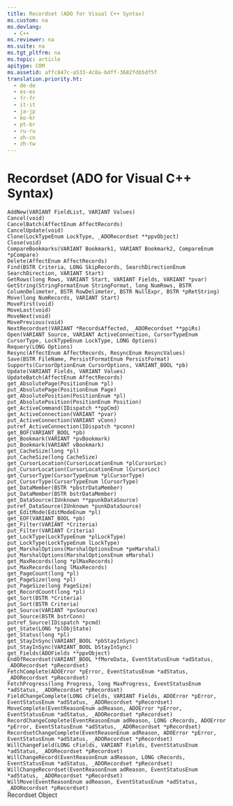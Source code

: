 ```yaml
---
title: Recordset (ADO for Visual C++ Syntax)
ms.custom: na
ms.devlang: 
  - C++
ms.reviewer: na
ms.suite: na
ms.tgt_pltfrm: na
ms.topic: article
apitype: COM
ms.assetid: affc847c-a533-4c8a-bdff-3682fdb5df5f
translation.priority.ht: 
  - de-de
  - es-es
  - fr-fr
  - it-it
  - ja-jp
  - ko-kr
  - pt-br
  - ru-ru
  - zh-cn
  - zh-tw
---
```

# Recordset (ADO for Visual C++ Syntax)
<?xml version="1.0" encoding="utf-8"?>
<developerReferenceWithoutSyntaxDocument xmlns="http://ddue.schemas.microsoft.com/authoring/2003/5" xmlns:xlink="http://www.w3.org/1999/xlink" xmlns:xsi="http://www.w3.org/2001/XMLSchema-instance" xsi:schemaLocation="http://ddue.schemas.microsoft.com/authoring/2003/5 http://dduestorage.blob.core.windows.net/ddueschema/developer.xsd">
  <introduction />
  <section>
    <title>Methods</title>
    <content>
      <code>AddNew(VARIANT FieldList, VARIANT Values)
Cancel(void)
CancelBatch(AffectEnum AffectRecords)
CancelUpdate(void)
Clone(LockTypeEnum LockType, _ADORecordset **ppvObject)
Close(void)
CompareBookmarks(VARIANT Bookmark1, VARIANT Bookmark2, CompareEnum *pCompare)
Delete(AffectEnum AffectRecords)
Find(BSTR Criteria, LONG SkipRecords, SearchDirectionEnum SearchDirection, VARIANT Start)
GetRows(long Rows, VARIANT Start, VARIANT Fields, VARIANT *pvar)
GetString(StringFormatEnum StringFormat, long NumRows, BSTR ColumnDelimeter, BSTR RowDelimeter, BSTR NullExpr, BSTR *pRetString)
Move(long NumRecords, VARIANT Start)
MoveFirst(void)
MoveLast(void)
MoveNext(void)
MovePrevious(void)
NextRecordset(VARIANT *RecordsAffected, _ADORecordset **ppiRs)
Open(VARIANT Source, VARIANT ActiveConnection, CursorTypeEnum CursorType, LockTypeEnum LockType, LONG Options)
Requery(LONG Options)
Resync(AffectEnum AffectRecords, ResyncEnum ResyncValues)
Save(BSTR FileName, PersistFormatEnum PersistFormat)
Supports(CursorOptionEnum CursorOptions, VARIANT_BOOL *pb)
Update(VARIANT Fields, VARIANT Values)
UpdateBatch(AffectEnum AffectRecords)</code>
    </content>
  </section>
  <section>
    <title>Properties</title>
    <content>
      <code>get_AbsolutePage(PositionEnum *pl)
put_AbsolutePage(PositionEnum Page)
get_AbsolutePosition(PositionEnum *pl)
put_AbsolutePosition(PositionEnum Position)
get_ActiveCommand(IDispatch **ppCmd)
get_ActiveConnection(VARIANT *pvar)
put_ActiveConnection(VARIANT vConn)
putref_ActiveConnection(IDispatch *pconn)
get_BOF(VARIANT_BOOL *pb)
get_Bookmark(VARIANT *pvBookmark)
put_Bookmark(VARIANT vBookmark)
get_CacheSize(long *pl)
put_CacheSize(long CacheSize)
get_CursorLocation(CursorLocationEnum *plCursorLoc)
put_CursorLocation(CursorLocationEnum lCursorLoc)
get_CursorType(CursorTypeEnum *plCursorType)
put_CursorType(CursorTypeEnum lCursorType)
get_DataMember(BSTR *pbstrDataMember)
put_DataMember(BSTR bstrDataMember)
get_DataSource(IUnknown **ppunkDataSource)
putref_DataSource(IUnknown *punkDataSource)
get_EditMode(EditModeEnum *pl)
get_EOF(VARIANT_BOOL *pb)
get_Filter(VARIANT *Criteria)
put_Filter(VARIANT Criteria)
get_LockType(LockTypeEnum *plLockType)
put_LockType(LockTypeEnum lLockType)
get_MarshalOptions(MarshalOptionsEnum *peMarshal)
put_MarshalOptions(MarshalOptionsEnum eMarshal)
get_MaxRecords(long *plMaxRecords)
put_MaxRecords(long lMaxRecords)
get_PageCount(long *pl)
get_PageSize(long *pl)
put_PageSize(long PageSize)
get_RecordCount(long *pl)
get_Sort(BSTR *Criteria)
put_Sort(BSTR Criteria)
get_Source(VARIANT *pvSource)
put_Source(BSTR bstrConn)
putref_Source(IDispatch *pcmd)
get_State(LONG *plObjState)
get_Status(long *pl)
get_StayInSync(VARIANT_BOOL *pbStayInSync)
put_StayInSync(VARIANT_BOOL bStayInSync)
get_Fields(ADOFields **ppvObject)</code>
    </content>
  </section>
  <section>
    <title>Events</title>
    <content>
      <code>EndOfRecordset(VARIANT_BOOL *fMoreData, EventStatusEnum *adStatus, _ADORecordset *pRecordset)
FetchComplete(ADOError *pError, EventStatusEnum *adStatus, _ADORecordset *pRecordset)
FetchProgress(long Progress, long MaxProgress, EventStatusEnum *adStatus, _ADORecordset *pRecordset)
FieldChangeComplete(LONG cFields, VARIANT Fields, ADOError *pError, EventStatusEnum *adStatus, _ADORecordset *pRecordset)
MoveComplete(EventReasonEnum adReason, ADOError *pError, EventStatusEnum *adStatus, _ADORecordset *pRecordset)
RecordChangeComplete(EventReasonEnum adReason, LONG cRecords, ADOError *pError, EventStatusEnum *adStatus, _ADORecordset *pRecordset)
RecordsetChangeComplete(EventReasonEnum adReason, ADOError *pError, EventStatusEnum *adStatus, _ADORecordset *pRecordset)
WillChangeField(LONG cFields, VARIANT Fields, EventStatusEnum *adStatus, _ADORecordset *pRecordset)
WillChangeRecord(EventReasonEnum adReason, LONG cRecords, EventStatusEnum *adStatus, _ADORecordset *pRecordset)
WillChangeRecordset(EventReasonEnum adReason, EventStatusEnum *adStatus, _ADORecordset *pRecordset)
WillMove(EventReasonEnum adReason, EventStatusEnum *adStatus, _ADORecordset *pRecordset)</code>
    </content>
  </section>
  <relatedTopics>
<link xlink:href="ede1415f-c3df-4cc5-a05b-2576b2b84b60">Recordset Object</link>
</relatedTopics>
</developerReferenceWithoutSyntaxDocument>